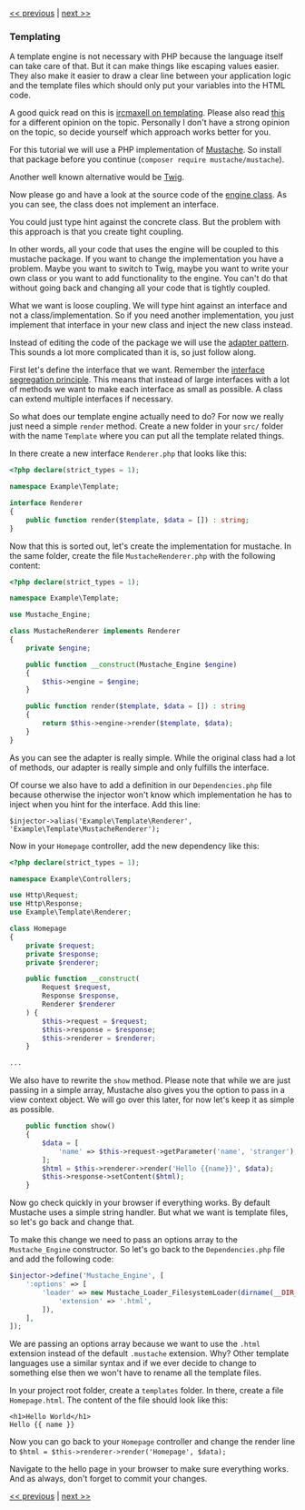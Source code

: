 [<< previous](08-dependency-injector.md) | [next >>](10-dynamic-pages.md)

### Templating

A template engine is not necessary with PHP because the language itself can take care of that. But it can make things like escaping values easier. They also make it easier to draw a clear line between your application logic and the template files which should only put your variables into the HTML code.

A good quick read on this is [ircmaxell on templating](http://blog.ircmaxell.com/2012/12/on-templating.html). Please also read [this](http://chadminick.com/articles/simple-php-template-engine.html) for a different opinion on the topic. Personally I don't have a strong opinion on the topic, so decide yourself which approach works better for you.

For this tutorial we will use a PHP implementation of [Mustache](https://github.com/bobthecow/mustache.php). So install that package before you continue (`composer require mustache/mustache`).

Another well known alternative would be [Twig](http://twig.sensiolabs.org/).

Now please go and have a look at the source code of the [engine class](https://github.com/bobthecow/mustache.php/blob/master/src/Mustache/Engine.php). As you can see, the class does not implement an interface.

You could just type hint against the concrete class. But the problem with this approach is that you create tight coupling.

In other words, all your code that uses the engine will be coupled to this mustache package. If you want to change the implementation you have a problem. Maybe you want to switch to Twig, maybe you want to write your own class or you want to add functionality to the engine. You can't do that without going back and changing all your code that is tightly coupled.

What we want is loose coupling. We will type hint against an interface and not a class/implementation. So if you need another implementation, you just implement that interface in your new class and inject the new class instead. 

Instead of editing the code of the package we will use the [adapter pattern](http://en.wikipedia.org/wiki/Adapter_pattern). This sounds a lot more complicated than it is, so just follow along.

First let's define the interface that we want. Remember the [interface segregation principle](http://en.wikipedia.org/wiki/Interface_segregation_principle). This means that instead of large interfaces with a lot of methods we want to make each interface as small as possible. A class can extend multiple interfaces if necessary.

So what does our template engine actually need to do? For now we really just need a simple `render` method. Create a new folder in your `src/` folder with the name `Template` where you can put all the template related things.

In there create a new interface `Renderer.php` that looks like this:

```php
<?php declare(strict_types = 1);

namespace Example\Template;

interface Renderer
{
    public function render($template, $data = []) : string;
}
```

Now that this is sorted out, let's create the implementation for mustache. In the same folder, create the file `MustacheRenderer.php` with the following content:

```php
<?php declare(strict_types = 1);

namespace Example\Template;

use Mustache_Engine;

class MustacheRenderer implements Renderer
{
    private $engine;

    public function __construct(Mustache_Engine $engine)
    {
        $this->engine = $engine;
    }

    public function render($template, $data = []) : string
    {
        return $this->engine->render($template, $data);
    }
}
```

As you can see the adapter is really simple. While the original class had a lot of methods, our adapter is really simple and only fulfills the interface.

Of course we also have to add a definition in our `Dependencies.php` file because otherwise the injector won't know which implementation he has to inject when you hint for the interface. Add this line:

`$injector->alias('Example\Template\Renderer', 'Example\Template\MustacheRenderer');`

Now in your `Homepage` controller, add the new dependency like this:

```php
<?php declare(strict_types = 1);

namespace Example\Controllers;

use Http\Request;
use Http\Response;
use Example\Template\Renderer;

class Homepage
{
    private $request;
    private $response;
    private $renderer;

    public function __construct(
        Request $request, 
        Response $response,
        Renderer $renderer
    ) {
        $this->request = $request;
        $this->response = $response;
        $this->renderer = $renderer;
    }

...
```

We also have to rewrite the `show` method. Please note that while we are just passing in a simple array, Mustache also gives you the option to pass in a view context object. We will go over this later, for now let's keep it as simple as possible.

```php
    public function show()
    {
        $data = [
            'name' => $this->request->getParameter('name', 'stranger'),
        ];
        $html = $this->renderer->render('Hello {{name}}', $data);
        $this->response->setContent($html);
    }
```

Now go check quickly in your browser if everything works. By default Mustache uses a simple string handler. But what we want is template files, so let's go back and change that.

To make this change we need to pass an options array to the `Mustache_Engine` constructor. So let's go back to the `Dependencies.php` file and add the following code:

```php
$injector->define('Mustache_Engine', [
    ':options' => [
        'loader' => new Mustache_Loader_FilesystemLoader(dirname(__DIR__) . '/templates', [
            'extension' => '.html',
        ]),
    ],
]);
```

We are passing an options array because we want to use the `.html` extension instead of the default `.mustache` extension. Why? Other template languages use a similar syntax and if we ever decide to change to something else then we won't have to rename all the template files.

In your project root folder, create a `templates` folder. In there, create a file `Homepage.html`. The content of the file should look like this:

```
<h1>Hello World</h1>
Hello {{ name }}
```

Now you can go back to your `Homepage` controller and change the render line to `$html = $this->renderer->render('Homepage', $data);`

Navigate to the hello page in your browser to make sure everything works. And as always, don't forget to commit your changes.

[<< previous](08-dependency-injector.md) | [next >>](10-dynamic-pages.md)
